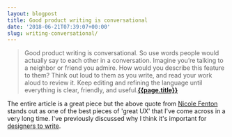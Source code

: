 ```yaml
---
layout: blogpost
title: Good product writing is conversational
date: '2018-06-21T07:39:07+00:00'
slug: writing-conversational/
---
```


>Good product writing is conversational. So use words people would actually say to each other in a conversation. Imagine you’re talking to a neighbor or friend you admire. How would you describe this feature to them? Think out loud to them as you write, and read your work aloud to review it. Keep editing and refining the language until everything is clear, friendly, and useful.**[{{page.title}}](https://medium.com/@jesseddy/tips-for-designers-to-become-better-copywriters-from-the-experts-part-1-cbd3720cbd88)**

The entire article is a great piece but the above quote from [Nicole Fenton](https://twitter.com/nicoleslaw?lang=en) stands out as one of the best pieces of 'great UX' that I've come across in a very long time. I've previously discussed why I think it's important for [designers to write](https://www.antonsten.com/designers-write/).
